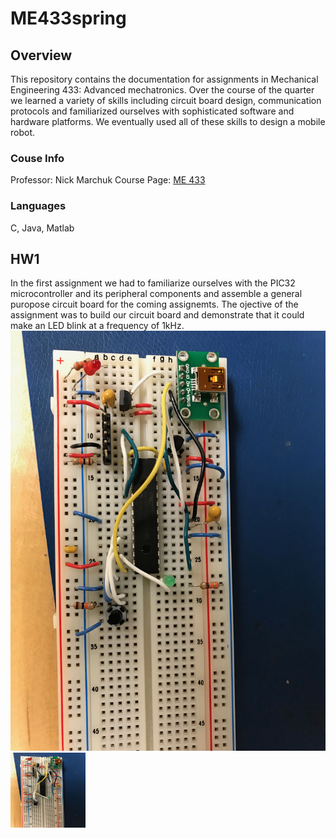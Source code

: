 # ME433spring
## Overview
This repository contains the documentation for assignments in Mechanical Engineering 433: Advanced mechatronics. Over the course of the quarter we learned a variety of skills including circuit board design, communication protocols and familiarized ourselves with sophisticated software and hardware platforms. We eventually used all of these skills to design a mobile robot. 
### Couse Info
Professor: Nick Marchuk
Course Page: [ME 433](https://github.com/ndm736/ME433_2018/wiki)
### Languages
C, Java, Matlab
## HW1
In the first assignment we had to familiarize ourselves with the PIC32 microcontroller and its peripheral components and assemble a general puropose circuit board for the coming assignemts. The ojective of the assignment was to build our circuit board and demonstrate that it could make an LED blink at a frequency of 1kHz.
![alt text](https://github.com/rohananthony95/me433spring/blob/master/HW1/hw1breadb.JPG)
<img src="https://github.com/rohananthony95/me433spring/blob/master/HW1/hw1breadb.JPG"  width="120" height="120">


